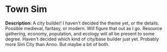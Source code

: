 # Town Sim

**Description:** A city builder! I haven't decided the theme yet, or the details. Possible medieval, fantasy, or modern. Will figure that out as I go. Resource gathering, economy, population, and ecology will all be present to some degree. Haven't decided which kind of city/base builder just yet. Probably more Sim City than Anno. But maybe a bit of both.

